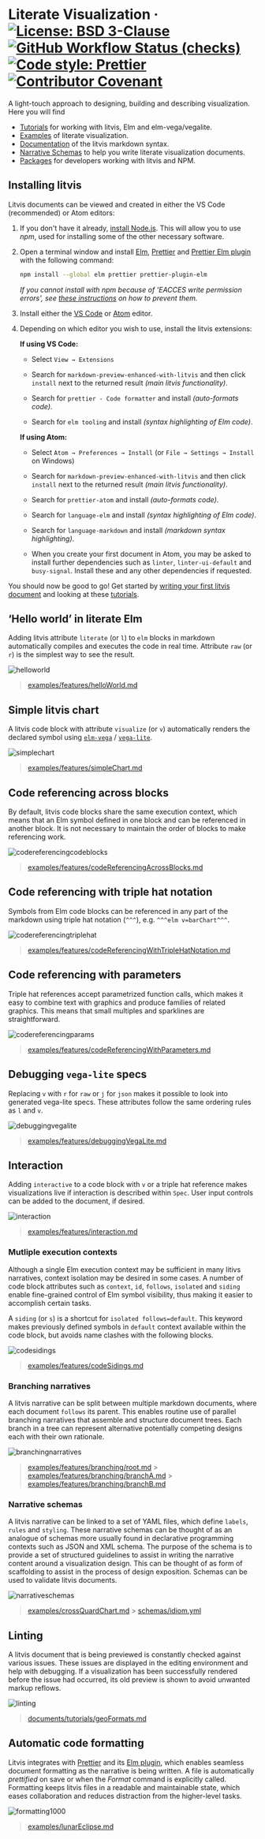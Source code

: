 # Literate Visualization &middot; [![License: BSD 3-Clause](https://img.shields.io/badge/license-BSD_3--Clause-blue.svg)](./LICENSE) [![GitHub Workflow Status (checks)](https://img.shields.io/github/workflow/status/gicentre/litvis/Checks?label=checks)](https://github.com/gicentre/litvis/actions?query=workflow%3AChecks) [![Code style: Prettier](https://img.shields.io/badge/code_style-prettier-ff69b4.svg)](https://prettier.io/) [![Contributor Covenant](https://img.shields.io/badge/Contributor%20Covenant-v1.4%20adopted-ff69b4.svg)](CODE_OF_CONDUCT.md)

A light-touch approach to designing, building and describing visualization. Here you will find

- [Tutorials](documents/tutorials) for working with litvis, Elm and elm-vega/vegalite.
- [Examples](examples) of literate visualization.
- [Documentation](documents) of the litvis markdown syntax.
- [Narrative Schemas](narrative-schemas) to help you write literate visualization documents.
- [Packages](packages) for developers working with litvis and NPM.

## Installing litvis

Litvis documents can be viewed and created in either the VS Code (recommended) or Atom editors:

1. If you don't have it already, [install Node.js](https://nodejs.org/en). This will allow you to use _npm_, used for installing some of the other necessary software.

1. Open a terminal window and install [Elm](http://elm-lang.org), [Prettier](https://prettier.io/) and [Prettier Elm plugin](https://github.com/gicentre/prettier-plugin-elm) with the following command:

   ```sh
   npm install --global elm prettier prettier-plugin-elm
   ```

   _If you cannot install with npm because of 'EACCES write permission errors', see [these instructions](https://docs.npmjs.com/getting-started/fixing-npm-permissions) on how to prevent them._

1. Install either the [VS Code](https://code.visualstudio.com) or [Atom](https://atom.io) editor.

1. Depending on which editor you wish to use, install the litvis extensions:

   **If using VS Code:**

   - Select `View → Extensions`

   - Search for `markdown-preview-enhanced-with-litvis` and then click `install` next to the returned result _(main litvis functionality)_.

   - Search for `prettier - Code formatter` and install _(auto-formats code)_.

   - Search for `elm tooling` and install _(syntax highlighting of Elm code)_.

   **If using Atom:**

   - Select `Atom → Preferences → Install` (or `File → Settings → Install` on Windows)

   - Search for `markdown-preview-enhanced-with-litvis` and then click `install` next to the returned result _(main litvis functionality)_.

   - Search for `prettier-atom` and install _(auto-formats code)_.

   - Search for `language-elm` and install _(syntax highlighting of Elm code)_.

   - Search for `language-markdown` and install _(markdown syntax highlighting)_.

   - When you create your first document in Atom, you may be asked to install further dependencies such as `linter`, `linter-ui-default` and `busy-signal`. Install these and any other dependencies if requested.

You should now be good to go! Get started by [writing your first litvis document](documents/tutorials/introduction/intro1.md) and looking at these [tutorials](documents/tutorials/README.md).

## ‘Hello world’ in literate Elm

Adding litvis attribute `literate` (or `l`) to `elm` blocks in markdown automatically compiles and executes the code in real time. Attribute `raw` (or `r`) is the simplest way to see the result.

![helloworld](https://user-images.githubusercontent.com/608862/38144403-735c2894-343c-11e8-983a-39487fbb116e.gif)

> [examples/features/helloWorld.md](examples/features/helloWorld.md)

## Simple litvis chart

A litvis code block with attribute `visualize` (or `v`) automatically renders the declared symbol using [`elm-vega`](https://github.com/gicentre/elm-vega) / [`vega-lite`](https://vega.github.io/vega-lite/).

![simplechart](https://user-images.githubusercontent.com/608862/38144167-940f5eea-343b-11e8-82d8-96737615febc.gif)

> [examples/features/simpleChart.md](examples/features/simpleChart.md)

## Code referencing across blocks

By default, litvis code blocks share the same execution context, which means that an Elm symbol defined in one block and can be referenced in another block. It is not necessary to maintain the order of blocks to make referencing work.

![codereferencingcodeblocks](https://user-images.githubusercontent.com/608862/38144058-2711026c-343b-11e8-9eb5-080ea07d582c.gif)

> [examples/features/codeReferencingAcrossBlocks.md](examples/features/codeReferencingAcrossBlocks.md)

## Code referencing with triple hat notation

Symbols from Elm code blocks can be referenced in any part of the markdown using triple hat notation (`^^^`), e.g. `^^^elm v=barChart^^^`.

![codereferencingtriplehat](https://user-images.githubusercontent.com/608862/38144584-41c5891e-343d-11e8-81c7-a9c0150e409b.gif)

> [examples/features/codeReferencingWithTripleHatNotation.md](examples/features/codeReferencingWithTripleHatNotation.md)

## Code referencing with parameters

Triple hat references accept parametrized function calls, which makes it easy to combine text with graphics and produce families of related graphics. This means that small multiples and sparklines are straightforward.

![codereferencingparams](https://user-images.githubusercontent.com/608862/38144395-6e1230ae-343c-11e8-8d45-510ae0c5d161.gif)

> [examples/features/codeReferencingWithParameters.md](examples/features/codeReferencingWithParameters.md)

## Debugging `vega-lite` specs

Replacing `v` with `r` for `raw` or `j` for `json` makes it possible to look into generated vega-lite specs.
These attributes follow the same ordering rules as `l` and `v`.

![debuggingvegalite](https://user-images.githubusercontent.com/608862/38144689-de039e56-343d-11e8-9a42-05726e2f87b4.gif)

> [examples/features/debuggingVegaLite.md](examples/features/debuggingVegaLite.md)

## Interaction

Adding `interactive` to a code block with `v` or a triple hat reference makes visualizations live if interaction is described within `Spec`. User input controls can be added to the document, if desired.

![interaction](https://user-images.githubusercontent.com/608862/38144556-178c98e0-343d-11e8-9c98-1e247ff48581.gif)

> [examples/features/interaction.md](examples/features/interaction.md)

### Mutliple execution contexts

Although a single Elm execution context may be sufficient in many litivs narratives, context isolation may be desired in some cases. A number of code block attributes such as `context`, `id`, `follows`, `isolated` and `siding` enable fine-grained control of Elm symbol visibility, thus making it easier to accomplish certain tasks.

A `siding` (or `s`) is a shortcut for `isolated follows=default`. This keyword makes previously defined symbols in `default` context available within the code block, but avoids name clashes with the following blocks.

![codesidings](https://user-images.githubusercontent.com/608862/38163354-8faa3c9e-34ea-11e8-84d3-d12747238b6d.gif)

> [examples/features/codeSidings.md](examples/features/codeSidings.md)

### Branching narratives

A litvis narrative can be split between multiple markdown documents, where each document `follows` its parent. This enables routine use of parallel branching narratives that assemble and structure document trees. Each branch in a tree can represent alternative potentially competing designs each with their own rationale.

![branchingnarratives](https://user-images.githubusercontent.com/608862/38163350-84ecde10-34ea-11e8-900c-ec8f4ad46ef0.gif)

> [examples/features/branching/root.md](examples/features/branching/root.md) > [examples/features/branching/branchA.md](examples/features/branching/branchA.md) > [examples/features/branching/branchB.md](examples/features/branching/branchB.md)

### Narrative schemas

A litvis narrative can be linked to a set of YAML files, which define `labels`, `rules` and `styling`.
These narrative schemas can be thought of as an analogue of schemas more usually found in declarative programming contexts such as JSON and XML schema. The purpose of the schema is to provide a set of structured guidelines to assist in writing the narrative content around a visualization design. This can be thought of as form of scaffolding to assist in the process of design exposition. Schemas can be used to validate litvis documents.

![narrativeschemas](https://user-images.githubusercontent.com/608862/38163859-d69bc4da-34f2-11e8-984d-786118f3100b.gif)

> [examples/crossQuardChart.md](examples/crossQuardChart.md) > [schemas/idiom.yml](schemas/idiom.yml)

## Linting

A litvis document that is being previewed is constantly checked against various issues. These issues are displayed in the editing environment and help with debugging. If a visualization has been successfully rendered before the issue had occurred, its old preview is shown to avoid unwanted markup reflows.

![linting](https://user-images.githubusercontent.com/608862/38143955-bc310866-343a-11e8-94f8-c31a71e6155c.gif)

> [documents/tutorials/geoFormats.md](documents/tutorials/geoFormats.md)

## Automatic code formatting

Litvis integrates with [Prettier](https://prettier.io/) and its [Elm plugin](https://github.com/gicentre/prettier-plugin-elm), which enables seamless document formatting as the narrative is being written. A file is automatically _prettified_ on save or when the _Format_ command is explicitly called. Formatting keeps litvis files in a readable and maintainable state, which eases collaboration and reduces distraction from the higher-level tasks.

![formatting1000](https://user-images.githubusercontent.com/608862/38144144-84de604c-343b-11e8-8ffd-f210e2f991ae.gif)

> [examples/lunarEclipse.md](examples/lunarEclipse.md)
